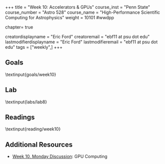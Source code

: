 +++
title = "Week 10: Accelerators & GPUs"
course_inst = "Penn State"
course_number = "Astro 528"
course_name = "High-Performance Scientific Computing for Astrophysics"
weight = 10101  #wwdpp

chapter= true

creatordisplayname = "Eric Ford"
creatoremail = "ebf11 at psu dot edu"
lastmodifierdisplayname = "Eric Ford"
lastmodifieremail = "ebf11 at psu dot edu"
tags = ["weekly",]
+++

## Goals
\textinput{goals/week10}

## Lab
\textinput{labs/lab8}

## Readings
\textinput{reading/week10}

## Additional Resources
- [Week 10, Monday Discussion](https://psuastro528.github.io/Notes-Fall2025/week10/week10.html):  GPU Computing

